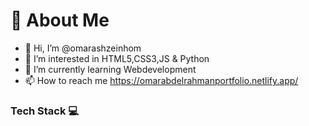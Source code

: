 # 🦱 About Me 
- 👋 Hi, I’m @omarashzeinhom
- 👀 I’m interested in HTML5,CSS3,JS & Python
- 🌱 I’m currently learning  Webdevelopment
- 📫 How to reach me https://omarabdelrahmanportfolio.netlify.app/


### Tech Stack 💻



<!---
omarashzeinhom/omarashzeinhom is a ✨ special ✨ repository because its `README.md` (this file) appears on your GitHub profile.
You can click the Preview link to take a look at your changes.
--->
